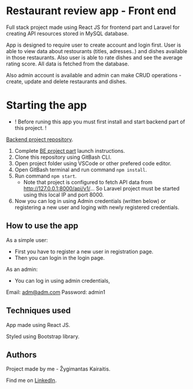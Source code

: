 # Restaurant review app - Front end

Full stack project made using React JS for frontend part and Laravel for creating API resources stored in MySQL database.

App is designed to require user to create account and login first.
User is able to view data about restourants (titles, adresses..) and dishes available in those restaurants. Also user is able to rate dishes and see the average rating score. All data is fetched from the database.

Also admin account is available and admin can make CRUD operations - create, update and delete restaurants and dishes.

# Starting the app

* ! Before runing this app you must first install and start backend part of this project. !

[Backend project repository](https://github.com/zgs3/restaurantApi).

1. Complete [BE project part](https://github.com/zgs3/restaurantApi) launch instructions.
2. Clone this repository using GitBash CLI.
3. Open project folder using VSCode or other prefered code editor.
4. Open GitBash terminal and run command `npm install`.
5. Run command `npm start`.
   - Note that project is configured to fetch API data from http://127.0.0.1:8000/api/v1/... So Laravel project must be started using this local IP and port 8000.
6. Now you can log in using Admin credentials (written below) or registering a new user and loging with newly registered credentials.

## How to use the app

As a simple user:

* First you have to register a new user in registration page.
* Then you can login in the login page.

As an admin:

* You can log in using admin credentials,

Email: adm@adm.com
Password: admin1

## Techniques used

App made using React JS.

Styled using Bootstrap library.

## Authors

Project made by me - Žygimantas Kairaitis. 

Find me on [LinkedIn](https://www.linkedin.com/in/%C5%BEygimantas-kairaitis-018a86193/).
